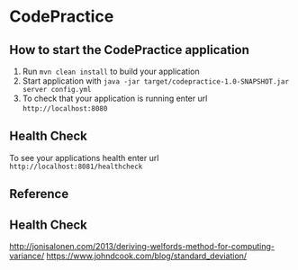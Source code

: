 # CodePractice

How to start the CodePractice application
---

1. Run `mvn clean install` to build your application
1. Start application with `java -jar target/codepractice-1.0-SNAPSHOT.jar server config.yml`
1. To check that your application is running enter url `http://localhost:8080`

Health Check
---

To see your applications health enter url `http://localhost:8081/healthcheck`

Reference
---

Health Check
---
http://jonisalonen.com/2013/deriving-welfords-method-for-computing-variance/
https://www.johndcook.com/blog/standard_deviation/